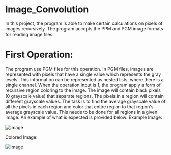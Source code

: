 # Image_Convolution

In this project, the program is able to make certain calculations on pixels of images recursively.
The program accepts the PPM and PGM image formats for reading image files. 

# First Operation:
The program use PGM files for this operation. In PGM files, images are represented with pixels that have a single value which represents the gray levels. This information can be represented as nested lists, where there is a single channel.
When the operation input is 1, the program apply a form of recursive region coloring to the image.
The image will contain black pixels (0 grayscale value) that separate regions. The pixels in a region will contain different grayscale values. The task is to find the average grayscale value of all the pixels in each region and color that entire region to that region's average grayscale value. This needs to be done for all regions in a given image.
An example of what is expected is provided below:
Example Image:


![image](https://github.com/kerembozkurt2002/Image_Convolution/assets/157289283/659da08e-939f-4274-9d97-acfb52b86a84)

Colored Image:

![image](https://github.com/kerembozkurt2002/Image_Convolution/assets/157289283/5b62a272-26d9-45dd-a9d4-f35c95772f48)


